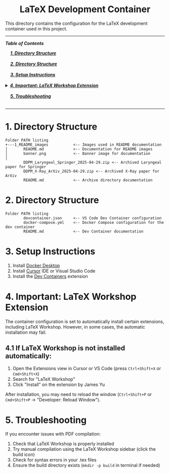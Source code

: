 <h1 align="center">LaTeX Development Container</h1>

This directory contains the configuration for the LaTeX development container used in this project.

---

***Table of Contents***

<div>
  &nbsp;&nbsp;&nbsp;&nbsp;<a href="#1-directory-structure"><i><b>1. Directory Structure</b></i></a>
</div>
&nbsp;

<div>
  &nbsp;&nbsp;&nbsp;&nbsp;<a href="#2-directory-structure"><i><b>2. Directory Structure</b></i></a>
</div>
&nbsp;

<div>
  &nbsp;&nbsp;&nbsp;&nbsp;<a href="#3-setup-instructions"><i><b>3. Setup Instructions</b></i></a>
</div>
&nbsp;

<details>
  <summary><a href="#4-important-latex-workshop-extension"><i><b>4. Important: LaTeX Workshop Extension</b></i></a></summary>
  <div>
    &nbsp;&nbsp;&nbsp;&nbsp;&nbsp;&nbsp;&nbsp;&nbsp;&nbsp;&nbsp;<a href="#41-if-latex-workshop-is-not-installed-automatically">4.1 If LaTeX Workshop is not installed automatically:</a><br>
  </div>
</details>
&nbsp;

<div>
  &nbsp;&nbsp;&nbsp;&nbsp;<a href="#5-troubleshooting"><i><b>5. Troubleshooting</b></i></a>
</div>
&nbsp;

---

# 1. Directory Structure

```
Folder PATH listing
+---1_README_images           <-- Images used in README documentation
│       README.md             <-- Documentation for README images
│       banner.png            <-- Banner image for documentation
│
        DDPM_Laryngeal_Springer_2025-04-29.zip <-- Archived Laryngeal paper for Springer
        DDPM_X-Ray_ArXiv_2025-04-29.zip <-- Archived X-Ray paper for ArXiv
        README.md             <-- Archive directory documentation
```

# 2. Directory Structure

```
Folder PATH listing
        devcontainer.json     <-- VS Code Dev Container configuration
        docker-compose.yml    <-- Docker Compose configuration for the dev container
        README.md             <-- Dev Container documentation
```

# 3. Setup Instructions

1. Install [Docker Desktop](https://www.docker.com/products/docker-desktop/)
2. Install [Cursor](https://cursor.sh/) IDE or Visual Studio Code
3. Install the [Dev Containers](https://marketplace.visualstudio.com/items?itemName=ms-vscode-remote.remote-containers) extension

# 4. Important: LaTeX Workshop Extension

The container configuration is set to automatically install certain extensions, including LaTeX Workshop. However, in some cases, the automatic installation may fail.

## 4.1 If LaTeX Workshop is not installed automatically:

1. Open the Extensions view in Cursor or VS Code (press `Ctrl+Shift+X` or `Cmd+Shift+X`)
2. Search for "LaTeX Workshop"
3. Click "Install" on the extension by James Yu

After installation, you may need to reload the window (`Ctrl+Shift+P` or `Cmd+Shift+P` → "Developer: Reload Window").

# 5. Troubleshooting

If you encounter issues with PDF compilation:

1. Check that LaTeX Workshop is properly installed
2. Try manual compilation using the LaTeX Workshop sidebar (click the build icon)
3. Check for syntax errors in your .tex files
4. Ensure the build directory exists (`mkdir -p build` in terminal if needed) 